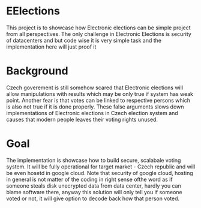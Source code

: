 # EElections

This project is to showcase how Electronic elections can be simple project from all perspectives. 
The only challenge in Electronic Elections is security of datacenters and but code wise it is very simple task and the implementation here will just proof it

# Background
Czech goverement is still somehow scared that Electronic elections will allow manipulations with results which may be only true if system has weak point. Another fear is that votes can be linked to respective persons which is also not true if it is done properly. These false arguments slows down implementations of Electronic elections in Czech election system and causes that modern people leaves their voting rights unused.

# Goal
The implementation is showcase how to build secure, scalabale voting system. It will be fully operational for target market - Czech republic and will be even hosetd in google cloud.
Note that security of google cloud, hosting in general is not matter of the coding in right sense ofthe word as if someone steals disk unecrypted data from data center, hardly you can blame software there, anyway this solution will only tell you if someone voted or not, it will give option to decode back how that person voted.

